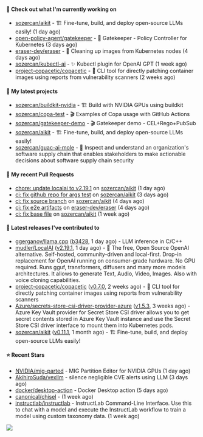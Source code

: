 #### 👷 Check out what I'm currently working on

- [sozercan/aikit](https://github.com/sozercan/aikit) - 🏗️ Fine-tune, build, and deploy open-source LLMs easily! (1 day ago)
- [open-policy-agent/gatekeeper](https://github.com/open-policy-agent/gatekeeper) - 🐊 Gatekeeper - Policy Controller for Kubernetes (3 days ago)
- [eraser-dev/eraser](https://github.com/eraser-dev/eraser) - 🧹 Cleaning up images from Kubernetes nodes (4 days ago)
- [sozercan/kubectl-ai](https://github.com/sozercan/kubectl-ai) - ✨ Kubectl plugin for OpenAI GPT (1 week ago)
- [project-copacetic/copacetic](https://github.com/project-copacetic/copacetic) - 🧵 CLI tool for directly patching container images using reports from vulnerability scanners (2 weeks ago)

#### 🌱 My latest projects

- [sozercan/buildkit-nvidia](https://github.com/sozercan/buildkit-nvidia) - 🏗️ Build with NVIDIA GPUs using buildkit
- [sozercan/copa-test](https://github.com/sozercan/copa-test) - 🎬 Examples of Copa usage with GitHub Actions
- [sozercan/gatekeeper-demo](https://github.com/sozercan/gatekeeper-demo) - 🎬 Gatekeeper demo - CEL&#43;Rego&#43;PubSub
- [sozercan/aikit](https://github.com/sozercan/aikit) - 🏗️ Fine-tune, build, and deploy open-source LLMs easily!
- [sozercan/guac-ai-mole](https://github.com/sozercan/guac-ai-mole) - 🥑 Inspect and understand an organization&#39;s software supply chain that enables stakeholders to make actionable decisions about software supply chain security

#### 🔨 My recent Pull Requests

- [chore: update localai to v2.19.1](https://github.com/sozercan/aikit/pull/340) on [sozercan/aikit](https://github.com/sozercan/aikit) (1 day ago)
- [ci: fix github repo for args test](https://github.com/sozercan/aikit/pull/339) on [sozercan/aikit](https://github.com/sozercan/aikit) (3 days ago)
- [ci: fix source branch](https://github.com/sozercan/aikit/pull/338) on [sozercan/aikit](https://github.com/sozercan/aikit) (4 days ago)
- [ci: fix e2e artifacts](https://github.com/eraser-dev/eraser/pull/1054) on [eraser-dev/eraser](https://github.com/eraser-dev/eraser) (4 days ago)
- [ci: fix base file](https://github.com/sozercan/aikit/pull/334) on [sozercan/aikit](https://github.com/sozercan/aikit) (1 week ago)

#### 🚀 Latest releases I've contributed to

- [ggerganov/llama.cpp](https://github.com/ggerganov/llama.cpp) ([b3428](https://github.com/ggerganov/llama.cpp/releases/tag/b3428), 1 day ago) - LLM inference in C/C&#43;&#43;
- [mudler/LocalAI](https://github.com/mudler/LocalAI) ([v2.19.1](https://github.com/mudler/LocalAI/releases/tag/v2.19.1), 1 day ago) - :robot: The free, Open Source OpenAI alternative. Self-hosted, community-driven and local-first. Drop-in replacement for OpenAI running on consumer-grade hardware. No GPU required. Runs gguf, transformers, diffusers and many more models architectures. It allows to generate Text, Audio, Video, Images. Also with voice cloning capabilities.
- [project-copacetic/copacetic](https://github.com/project-copacetic/copacetic) ([v0.7.0](https://github.com/project-copacetic/copacetic/releases/tag/v0.7.0), 2 weeks ago) - 🧵 CLI tool for directly patching container images using reports from vulnerability scanners
- [Azure/secrets-store-csi-driver-provider-azure](https://github.com/Azure/secrets-store-csi-driver-provider-azure) ([v1.5.3](https://github.com/Azure/secrets-store-csi-driver-provider-azure/releases/tag/v1.5.3), 3 weeks ago) - Azure Key Vault provider for Secret Store CSI driver allows you to get secret contents stored in Azure Key Vault instance and use the Secret Store CSI driver interface to mount them into Kubernetes pods.
- [sozercan/aikit](https://github.com/sozercan/aikit) ([v0.11.1](https://github.com/sozercan/aikit/releases/tag/v0.11.1), 1 month ago) - 🏗️ Fine-tune, build, and deploy open-source LLMs easily!

#### ⭐ Recent Stars

- [NVIDIA/mig-parted](https://github.com/NVIDIA/mig-parted) - MIG Partition Editor for NVIDIA GPUs (1 day ago)
- [AkihiroSuda/vexllm](https://github.com/AkihiroSuda/vexllm) - silence negligible CVE alerts using LLM (3 days ago)
- [docker/desktop-action](https://github.com/docker/desktop-action) - Docker Desktop action (5 days ago)
- [canonical/chisel](https://github.com/canonical/chisel) -  (1 week ago)
- [instructlab/instructlab](https://github.com/instructlab/instructlab) - InstructLab Command-Line Interface.  Use this to chat with a model and execute the InstructLab workflow to train a model using custom taxonomy data. (1 week ago)

![](https://github-readme-stats.vercel.app/api?username=sozercan&theme=vision-friendly-dark&hide_border=false&include_all_commits=true&count_private=true)
